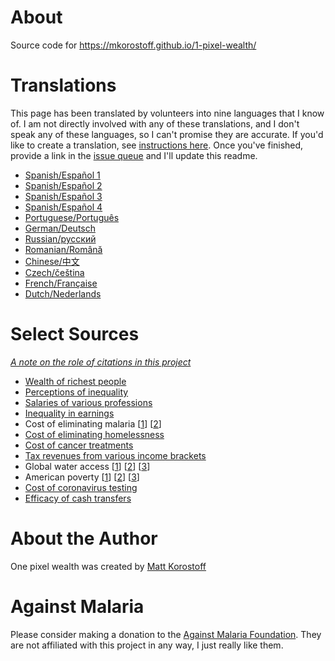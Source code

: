# About

Source code for https://mkorostoff.github.io/1-pixel-wealth/

# Translations

This page has been translated by volunteers into nine languages that I know of. I am not directly involved with any of these translations, and I don't speak any of these languages, so I can't promise they are accurate. If you'd like to create a translation, see [instructions here](https://github.com/MKorostoff/1-pixel-wealth/issues/8#issuecomment-622964168).  Once you've finished, provide a link in the [issue queue](https://github.com/MKorostoff/1-pixel-wealth/issues/new) and I'll update this readme.

- [Spanish/Español 1](https://cjbarroso.com/1-pixel-wealth)
- [Spanish/Español 2](https://jhoon.github.io/1-pixel-wealth/es)
- [Spanish/Español 3](https://hmijail.github.io/1-pixel-wealth/es)
- [Spanish/Español 4](https://jsandovalc.github.io/1-pixel-wealth)
- [Portuguese/Português](https://flpms.github.io/1-pixel-wealth)
- [German/Deutsch](https://eattherichtextformat.github.io/1-pixel-wealth/de/)
- [Russian/русский](https://aensidhe.ru/1-pixel-wealth/)
- [Romanian/Română](https://andreicristianpetcu.github.io/1-pixel-wealth)
- [Chinese/中文](https://doodledu.github.io/1-pixel-wealth)
- [Czech/čeština](https://kerray.github.io/1-pixel-bohatstvi)
- [French/Française](https://tgluis.github.io/1-pixel-wealth/)
- [Dutch/Nederlands](https://jobveldhuis.github.io/1-pixel-weelde/)

# Select Sources

_[A note on the role of citations in this project](https://github.com/MKorostoff/1-pixel-wealth/issues/40#issuecomment-648932718)_

- [Wealth of richest people](https://www.forbes.com/forbes-400/#15b032877e2f)
- [Perceptions of inequality](https://www.ncbi.nlm.nih.gov/pubmed/26162108)
- [Salaries of various professions](https://money.usnews.com/careers)
- [Inequality in earnings](https://www.usatoday.com/story/money/2018/01/22/vast-majority-new-wealth-last-year-went-top-1/1051947001/)
- Cost of eliminating malaria [[1](https://www.ncbi.nlm.nih.gov/pubmed/25551454)] [[2](https://www.ncbi.nlm.nih.gov/books/NBK215638/)]
- [Cost of eliminating homelessness](https://www.usich.gov/resources/uploads/asset_library/Ending_Chronic_Homelessness_in_2017.pdf)
- [Cost of cancer treatments](https://ascopubs.org/doi/abs/10.1200/JCO.2019.37.15_suppl.6647)
- [Tax revenues from various income brackets](https://taxfoundation.org/summary-latest-federal-income-tax-data-2018-update/)
- Global water access [[1](https://www.who.int/news-room/detail/12-07-2017-2-1-billion-people-lack-safe-drinking-water-at-home-more-than-twice-as-many-lack-safe-sanitation)] [[2](https://www.who.int/water_sanitation_health/watandmacr3.pdf)] [[3](https://www.who.int/news-room/fact-sheets/detail/drinking-water)]
- American poverty [[1](https://www.census.gov/content/dam/Census/library/publications/2019/demo/p60-266.pdf)] [[2](https://prospect.org/power/much-money-take-eliminate-poverty-america/)] [[3](https://poverty.ucdavis.edu/sites/main/files/file-attachments/stevens_1994aerpp.pdf)]
- [Cost of coronavirus testing](https://www.cnbc.com/2020/04/21/coronavirus-tests-rockefeller-plan-would-screen-millions-for-covid-19.html)
- [Efficacy of cash transfers](https://www.givedirectly.org/research-on-cash-transfers/)

# About the Author
One pixel wealth was created by [Matt Korostoff](https://mkorostoff.github.io/)

# Against Malaria

Please consider making a donation to the [Against Malaria Foundation](https://www.againstmalaria.com/). They are not affiliated with this project in any way, I just really like them.
